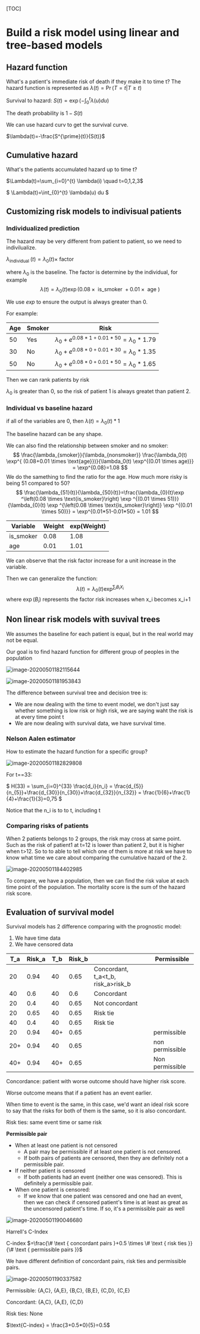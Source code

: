 [TOC]

# Build a risk model using linear and tree-based models

## Hazard function

What's a patient's immediate risk of death if they make it to time t? The hazard function is represented as $\lambda(t)=\operatorname{Pr}(T=t | T \geq t)$

Survival to hazard: $S(t)=\exp \left(-\int_{0}^{t} \lambda(u) d u\right)$

The death probability is $1-S(t)$

We can use hazard curv to get the survival curve.

$\lambda(t)=-\frac{S^{\prime}(t)}{S(t)}$

## Cumulative hazard

What's the patients accumulated hazard up to time t?

$\Lambda(t)=\sum_{i=0}^{t} \lambda(i) \quad t=0,1,2,3$

$ \Lambda(t)=\int_{0}^{t} \lambda(u) du $

## Customizing risk models to indivisual patients

### Individualized prediction

The hazard may be very different from patient to patient, so we need to indivilualize.

$\lambda_{\text {individual }}(t)=\lambda_{0}(t) \times$ factor

where $\lambda_0$ is the baseline. The factor is determine by the individual, for example $$\lambda(t)=\lambda_{0}(t) \exp (0.08 \times \text { is_smoker }+0.01 \times \text { age })$$

We use $exp$ to ensure the output is always greater than 0.

For example:

| Age  | Smoker | Risk                                          |
| ---- | ------ | --------------------------------------------- |
| 50   | Yes    | $\lambda_0+e^{0.08*1+0.01*50}=\lambda_0*1.79$ |
| 30   | No     | $\lambda_0+e^{0.08*0+0.01*30}=\lambda_0*1.35$ |
| 50   | No     | $\lambda_0+e^{0.08*0+0.01*50}=\lambda_0*1.65$ |

Then we can rank patients by risk

$\lambda_0$ is greater than 0, so the risk of patient 1 is always greatet than patient 2.

### Individual vs baseline hazard

if all of the variables are 0, then $\lambda(t)=\lambda_0(t)*1$

The baseline hazard can be any shape.

We can also find the relationship between smoker and no smoker:
$$
\frac{\lambda_{smoker}}{\lambda_{nonsmoker}} \frac{\lambda_0(t) \exp^{ (0.08+0.01 \times \text{age}})}{\lambda_0(t) \exp^{(0.01 \times age)}} = \exp^{0.08}=1.08
$$
We do the samething to find the ratio for the age. How much more risky is being 51 compared to 50?
$$
\frac{\lambda_{51}(t)}{\lambda_{50}(t)}=\frac{\lambda_{0}(t)\exp ^\left(0.08 \times \text{is_smoker}\right) \exp ^{(0.01 \times 51)}}{\lambda_{0}(t) \exp ^{\left(0.08 \times \text{is_smoker}\right)} \exp ^{(0.01 \times 50)}} = \exp^{0.01*51-0.01*50} = 1.01
$$

| Variable  | Weight | exp(Weight) |
| --------- | ------ | ----------- |
| is_smoker | 0.08   | 1.08        |
| age       | 0.01   | 1.01        |

We can observe that the risk factor increase for a unit increase in the variable.

Then we can generalize the function:
$$
\lambda(t) =\lambda_0(t) \exp^{ \sum_i B_iX_i}
$$
where $\exp(B_i)$ represents the factor risk increases when x_i becomes x_i+1

## Non linear risk models with suvival trees

We assumes the baseline for each patient is equal, but in the real world may not be equal.

Our goal is to find hazard function for different group of peoples in the population

![image-20200501182115644](figures/Decision-tree.png)

![image-20200501181953843](figures/suvival_tree.png)

The difference between survival tree and decision tree is:

- We are now dealing with the time to event model, we don't just say whether something is low risk or high risk, we are saying waht the risk is at every time point t
- We are now dealing with survival data, we have survival time.

### Nelson Aalen estimator

How to estimate the hazard function for a specific group?

![image-20200501182829808](figures/nelson_aalen.png)

For t==33:

$ H(33) = \sum_{i=0}^{33} \frac{d_i}{n_i} = \frac{d_{5}}{n_{5}}+\frac{d_{30}}{n_{30}}+\frac{d_{32}}{n_{32}} = \frac{1}{6}+\frac{1}{4}+\frac{1}{3}=0,75 $

Notice that the n_i is to to t, including t

### Comparing risks of patients

When 2 patients belongs to 2 groups, the risk may cross at same point. Such as the risk of patient1 at t=12 is lower than patient 2, but it is higher when t>12. So to to able to tell which one of them is more at risk we have to know what time we care about comparing the cumulative hazard of the 2.

![image-20200501184402985](figures/mortality_score.png)

To compare, we have a population, then we can find the risk  value at each time point of the population. The mortality score is the sum of the hazard risk score.

## Evaluation of survival model

Survival models has 2 difference comparing with the prognostic model:

1. We have time data
2. We have censored data

| T_a  | Risk_a | T_b  | Risk_b |                                    | Permissible     |
| ---- | ------ | ---- | ------ | ---------------------------------- | --------------- |
| 20   | 0.94   | 40   | 0.65   | Concordant, t_a<t_b, risk_a>risk_b |                 |
| 40   | 0.6    | 40   | 0.6    | Concordant                         |                 |
| 20   | 0.4    | 40   | 0.65   | Not concordant                     |                 |
| 20   | 0.65   | 40   | 0.65   | Risk tie                           |                 |
| 40   | 0.4    | 40   | 0.65   | Risk tie                           |                 |
| 20   | 0.94   | 40+  | 0.65   |                                    | permissible     |
| 20+  | 0.94   | 40   | 0.65   |                                    | non permissible |
| 40+  | 0.94   | 40+  | 0.65   |                                    | Non permissible |

Concordance: patient with worse outcome should have higher risk score.

Worse outcome means that if a patient has an event earlier.

When time to event is the same, in this case, we'd want an ideal risk score to say that the risks for both of them is the same, so it is also concordant.

Risk ties: same event time or same risk

**Permissible pair**

- When at least one patient is not censored
  - A pair may be permissible if at least one patient is not censored.
  - If both pairs of patients are censored, then they are definitely not a permissible pair.
- If neither patient is censored
  - If both patients had an event (neither one was censored). This is definitely a permissible pair.
- When one patient is censored:
  - If we know that one patient was censored and one had an event, then we can check if censored patient's time is at least as great as the uncensored patient's time. If so, it's a permissible pair as well

![image-20200501190046680](figures/permissible_pairs.png)

Harrell's C-Index

C-index $=\frac{\# \text { concordant pairs }+0.5 \times \# \text { risk ties }}{\# \text { permissible pairs }}$

We have different definition of concordant pairs, risk ties and permissible pairs.

![image-20200501190337582](figures/example_cindex.png)

Permissible: {A,C}, {A,E}, {B,C}, {B,E}, {C,D}, {C,E}

Concordant: {A,C}, {A,E}, {C,D}

Risk ties: None

$\text{C-index} = \frac{3+0.5*0}{5}=0.5$